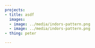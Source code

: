 ```yaml
---
projects: 
- title: asdf
  images: 
  - image: ../media/indors-pattern.png
  - image: ../media/indors-pattern.png
- thing: peter

---
```


